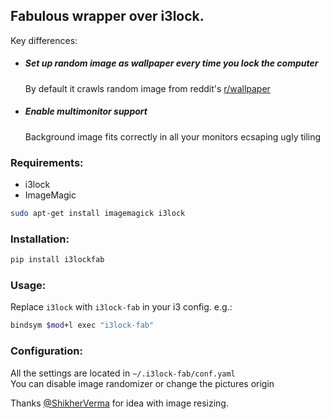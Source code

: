 ## Fabulous wrapper over i3lock.  
Key differences:
 - ##### Set up random image as wallpaper every time you lock the computer
   By default it crawls random image from reddit's [r/wallpaper](https://www.reddit.com/r/wallpaper/)
 - ##### Enable multimonitor support  
   Background image fits correctly in all your monitors ecsaping ugly tiling  
   
### Requirements:
- i3lock
- ImageMagic  


```bash
sudo apt-get install imagemagick i3lock
```

### Installation:  
```bash
pip install i3lockfab
```

### Usage:  
Replace `i3lock` with `i3lock-fab` in your i3 config. e.g.:  
```bash
bindsym $mod+l exec "i3lock-fab"
```

### Configuration:
All the settings are located in `~/.i3lock-fab/conf.yaml`  
You can disable image randomizer or change the pictures origin



Thanks [@ShikherVerma](https://github.com/ShikherVerma) for idea with image resizing.
